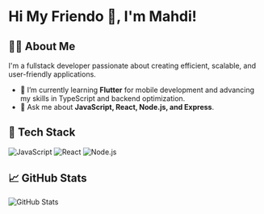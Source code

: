 # Hi My Friendo 👋, I'm Mahdi!

## 👨‍💻 About Me
I'm a fullstack developer passionate about creating efficient, scalable, and user-friendly applications.

- 🌱 I’m currently learning **Flutter** for mobile development and advancing my skills in TypeScript and backend optimization.
- 💬 Ask me about **JavaScript, React, Node.js, and Express**.

## 🔧 Tech Stack
![JavaScript](https://img.shields.io/badge/JavaScript-323330?style=for-the-badge&logo=javascript&logoColor=F7DF1E)
![React](https://img.shields.io/badge/React-20232A?style=for-the-badge&logo=react&logoColor=61DAFB)
![Node.js](https://img.shields.io/badge/Node.js-43853D?style=for-the-badge&logo=node-dot-js&logoColor=white)

## 📈 GitHub Stats
![GitHub Stats](https://github-readme-stats.vercel.app/api?username=Mahdi_Mnx&show_icons=true)
